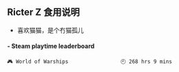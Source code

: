## Ricter Z 食用说明
- 喜欢猫猫，是个冇猫孤儿

<!-- steam-box start -->
#### - Steam playtime leaderboard
```text
🎮 World of Warships                 🕘 268 hrs 9 mins
```
<!-- Powered by https://github.com/YouEclipse/steam-box . -->
<!-- steam-box end -->
